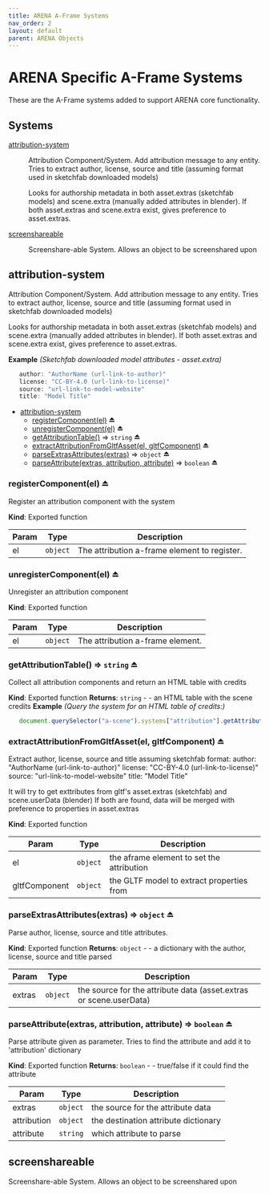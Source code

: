 ```yaml
---
title: ARENA A-Frame Systems
nav_order: 2
layout: default
parent: ARENA Objects
---
```


# ARENA Specific A-Frame Systems

These are the A-Frame systems added to support ARENA core functionality.

## Systems

<dl>
<dt><a href="#module_attribution-system">attribution-system</a></dt>
<dd><p>Attribution Component/System. Add attribution message to any entity.
Tries to extract author, license, source and title (assuming format used in sketchfab downloaded models)</p>
<p>Looks for authorship metadata in both asset.extras (sketchfab models) and scene.extra (manually added attributes in blender).
If both asset.extras and scene.extra exist, gives preference to asset.extras.</p>
</dd>
<dt><a href="#module_screenshareable">screenshareable</a></dt>
<dd><p>Screenshare-able System. Allows an object to be screenshared upon</p>
</dd>
</dl>

<a name="module_attribution-system"></a>

## attribution-system
Attribution Component/System. Add attribution message to any entity.
Tries to extract author, license, source and title (assuming format used in sketchfab downloaded models)

Looks for authorship metadata in both asset.extras (sketchfab models) and scene.extra (manually added attributes in blender).
If both asset.extras and scene.extra exist, gives preference to asset.extras.

**Example** *(Sketchfab downloaded model attributes - asset.extra)*
```js
   author: "AuthorName (url-link-to-author)"
   license: "CC-BY-4.0 (url-link-to-license)"
   source: "url-link-to-model-website"
   title: "Model Title"
```

* [attribution-system](#module_attribution-system)
    * [registerComponent(el)](#exp_module_attribution-system--registerComponent) ⏏
    * [unregisterComponent(el)](#exp_module_attribution-system--unregisterComponent) ⏏
    * [getAttributionTable()](#exp_module_attribution-system--getAttributionTable) ⇒ <code>string</code> ⏏
    * [extractAttributionFromGltfAsset(el, gltfComponent)](#exp_module_attribution-system--extractAttributionFromGltfAsset) ⏏
    * [parseExtrasAttributes(extras)](#exp_module_attribution-system--parseExtrasAttributes) ⇒ <code>object</code> ⏏
    * [parseAttribute(extras, attribution, attribute)](#exp_module_attribution-system--parseAttribute) ⇒ <code>boolean</code> ⏏

<a name="exp_module_attribution-system--registerComponent"></a>

### registerComponent(el) ⏏
Register an attribution component with the system

**Kind**: Exported function

| Param | Type | Description |
| --- | --- | --- |
| el | <code>object</code> | The attribution a-frame element to register. |

<a name="exp_module_attribution-system--unregisterComponent"></a>

### unregisterComponent(el) ⏏
Unregister an attribution component

**Kind**: Exported function

| Param | Type | Description |
| --- | --- | --- |
| el | <code>object</code> | The attribution a-frame element. |

<a name="exp_module_attribution-system--getAttributionTable"></a>

### getAttributionTable() ⇒ <code>string</code> ⏏
Collect all attribution components and return an HTML table with credits

**Kind**: Exported function
**Returns**: <code>string</code> - - an HTML table with the scene credits
**Example** *(Query the system for an HTML table of credits:)*
```js
   document.querySelector("a-scene").systems["attribution"].getAttributionTable();
```
<a name="exp_module_attribution-system--extractAttributionFromGltfAsset"></a>

### extractAttributionFromGltfAsset(el, gltfComponent) ⏏
Extract author, license, source and title assuming sketchfab format:
  author: "AuthorName (url-link-to-author)"
  license: "CC-BY-4.0 (url-link-to-license)"
  source: "url-link-to-model-website"
  title: "Model Title"

It will try to get exttributes from gltf's asset.extras (sketchfab) and scene.userData (blender)
If both are found, data will be merged with preference to properties in asset.extras

**Kind**: Exported function

| Param | Type | Description |
| --- | --- | --- |
| el | <code>object</code> | the aframe element to set the attribution |
| gltfComponent | <code>object</code> | the GLTF model to extract properties from |

<a name="exp_module_attribution-system--parseExtrasAttributes"></a>

### parseExtrasAttributes(extras) ⇒ <code>object</code> ⏏
Parse author, license, source and title attributes.

**Kind**: Exported function
**Returns**: <code>object</code> - - a dictionary with the author, license, source and title parsed

| Param | Type | Description |
| --- | --- | --- |
| extras | <code>object</code> | the source for the attribute data (asset.extras or scene.userData) |

<a name="exp_module_attribution-system--parseAttribute"></a>

### parseAttribute(extras, attribution, attribute) ⇒ <code>boolean</code> ⏏
Parse attribute given as parameter. Tries to find the attribute and add it to 'attribution' dictionary

**Kind**: Exported function
**Returns**: <code>boolean</code> - - true/false if it could find the attribute

| Param | Type | Description |
| --- | --- | --- |
| extras | <code>object</code> | the source for the attribute data |
| attribution | <code>object</code> | the destination attribute dictionary |
| attribute | <code>string</code> | which attribute to parse |

<a name="module_screenshareable"></a>

## screenshareable
Screenshare-able System. Allows an object to be screenshared upon
